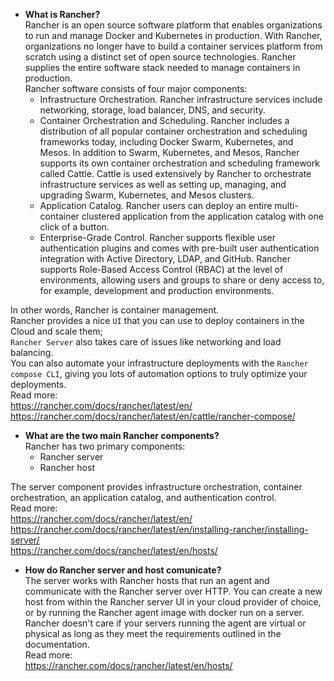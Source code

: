 - **What is Rancher?**  
Rancher is an open source software platform that enables organizations to run and manage Docker and Kubernetes in production.
With Rancher, organizations no longer have to build a container services platform from scratch using a distinct set of open source technologies.
Rancher supplies the entire software stack needed to manage containers in production.  
Rancher software consists of four major components:
  - Infrastructure Orchestration. Rancher infrastructure services include networking, storage, load balancer, DNS, and security.
  - Container Orchestration and Scheduling. Rancher includes a distribution of all popular container orchestration and scheduling frameworks today, including Docker Swarm, Kubernetes, and Mesos. In addition to Swarm, Kubernetes, and Mesos, Rancher supports its own container orchestration and scheduling framework called Cattle. Cattle is used extensively by Rancher to orchestrate infrastructure services as well as setting up, managing, and upgrading Swarm, Kubernetes, and Mesos clusters.
  - Application Catalog. Rancher users can deploy an entire multi-container clustered application from the application catalog with one click of a button. 
  - Enterprise-Grade Control. Rancher supports flexible user authentication plugins and comes with pre-built user authentication integration with Active Directory, LDAP, and GitHub. Rancher supports Role-Based Access Control (RBAC) at the level of environments, allowing users and groups to share or deny access to, for example, development and production environments.

In other words, Rancher is container management.  
Rancher provides a nice `UI` that you can use to deploy containers in the Cloud and scale them;  
`Rancher Server` also takes care of issues like networking and load balancing.  
You can also automate your infrastructure deployments with the `Rancher compose CLI`, giving you lots of automation options to truly optimize your deployments.  
Read more:   
https://rancher.com/docs/rancher/latest/en/  
https://rancher.com/docs/rancher/latest/en/cattle/rancher-compose/  

- **What are the two main Rancher components?**  
Rancher has two primary components:  
  - Rancher server
  - Rancher host

The server component provides infrastructure orchestration, container orchestration, an application catalog, and authentication control.   
Read more:  
https://rancher.com/docs/rancher/latest/en/  
https://rancher.com/docs/rancher/latest/en/installing-rancher/installing-server/  
https://rancher.com/docs/rancher/latest/en/hosts/  

- **How do Rancher server and host comunicate?**  
The server works with Rancher hosts that run an agent and communicate with the Rancher server over HTTP. You can create a new host from within the Rancher server UI in your cloud provider of choice, or by running the Rancher agent image with docker run on a server.  
Rancher doesn't care if your servers running the agent are virtual or physical as long as they meet the requirements outlined in the documentation.  
Read more:  
https://rancher.com/docs/rancher/latest/en/hosts/  


